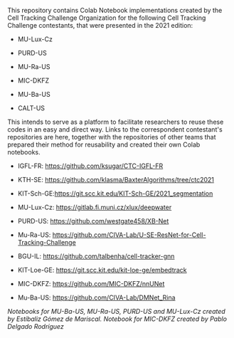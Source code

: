 This repository contains Colab Notebook implementations created by the Cell Tracking Challenge Organization for the following Cell Tracking Challenge contestants, that were presented in the 2021 edition:


- MU-Lux-Cz
- PURD-US
- MU-Ra-US
- MIC-DKFZ
- MU-Ba-US

- CALT-US

This intends to serve as a platform to facilitate researchers to reuse these codes in an easy and direct way. 
Links to the correspondent contestant's repositories are here, together with the repositories of other teams that prepared their method for reusability and created their own Colab notebooks.

- IGFL-FR: https://github.com/ksugar/CTC-IGFL-FR
- KTH-SE: https://github.com/klasma/BaxterAlgorithms/tree/ctc2021
- KIT-Sch-GE:https://git.scc.kit.edu/KIT-Sch-GE/2021_segmentation
- MU-Lux-Cz: https://gitlab.fi.muni.cz/xlux/deepwater
- PURD-US: https://github.com/westgate458/XB-Net
- Mu-Ra-US: https://github.com/CIVA-Lab/U-SE-ResNet-for-Cell-Tracking-Challenge
- BGU-IL: https://github.com/talbenha/cell-tracker-gnn
- KIT-Loe-GE: https://git.scc.kit.edu/kit-loe-ge/embedtrack
- MIC-DKFZ: https://github.com/MIC-DKFZ/nnUNet
 
- Mu-Ba-US: https://github.com/CIVA-Lab/DMNet_Rina


*Notebooks for MU-Ba-US, MU-Ra-US, PURD-US and MU-Lux-Cz created by Estíbaliz Gómez de Mariscal. Notebook for MIC-DKFZ created by Pablo Delgado Rodríguez*

